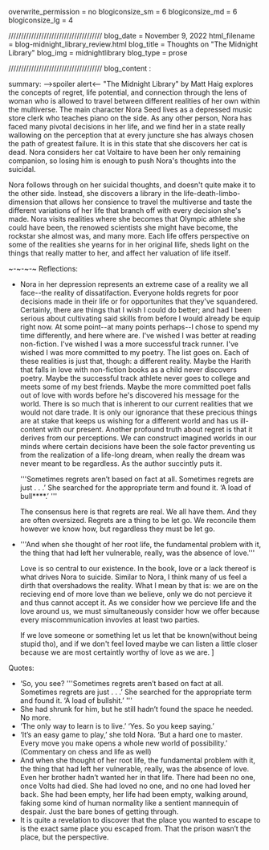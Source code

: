 overwrite_permission = no
blogiconsize_sm = 6
blogiconsize_md = 6
blogiconsize_lg = 4

/////////////////////////////////////
blog_date = November 9, 2022
html_filename = blog-midnight_library_review.html
blog_title = Thoughts on "The Midnight Library"
blog_img = midnightlibrary
blog_type = prose

/////////////////////////////////////
blog_content : 

summary: -->spoiler alert<--
"The Midnight Library" by Matt Haig explores the concepts of regret, life potential, and connection through the lens of woman who is allowed to travel between different realities of her own within the multiverse.  The main character Nora Seed lives as a depressed music store clerk who teaches piano on the side. As any other person, Nora has faced many pivotal decisions in her life, and we find her in a state really wallowing on the perception that at every juncture she has always chosen the path of greatest failure. It is in this state that she discovers her cat is dead. Nora considers her cat Voltaire to have been her only remaining companion, so losing him is enough to push Nora's thoughts into the suicidal. 

Nora follows through on her suicidal thoughts, and doesn't quite make it to the other side. Instead, she discovers a library in the life-death-limbo-dimension that allows her consience to travel the multiverse and taste the different variations of her life that branch off with every decision she's made. Nora visits realities where she becomes that Olympic athlete she could have been, the renowed scientists she might have become, the rockstar she almost was, and many more. 
Each life offers perspective on some of the realities she yearns for in her original llife, sheds light on the things that really matter to her, and affect her valuation of life itself.

~-~-~-~
Reflections:
- Nora in her depression represents an extreme case of a reality we all face--the reality of dissatifaction. Everyone holds regrets for poor decisions made in their life or for opportunites that they've squandered. Certainly, there are things that I wish I could do better; and had I been serious about cultivating said skills from before I would already be equip right now. At some point--at many points perhaps--I chose to spend my time differently, and here where are. I've wished I was better at reading non-fiction. I've wished I was a more successful track runner. I've wished I was more committed to my poetry. The list goes on. Each of these realities is just that, though: a different reality. Maybe the Harith that falls in love with non-fiction books as a child never discovers poetry. Maybe the successful track athlete never goes to college and meets some of my best friends. Maybe the more committed poet falls out of love with words before he's discovered his message for the world. There is so much that is inherent to our current realities that we would not dare trade. It is only our ignorance that these precious things are at stake that keeps us wishing for a different world and has us ill-content with our present. Another profound truth about regret is that it derives from our perceptions. We can construct imagined worlds in our minds where certain decisions have been the sole factor preventing us from the realization of a life-long dream, when really the dream was never meant to be regardless. As the author succintly puts it.

	'''Sometimes regrets aren’t based on fact at all. Sometimes regrets are just . . .’ She searched for the appropriate term and found it. ‘A load of bull****.’ '''

	The consensus here is that regrets are real. We all have them. And they are often oversized. Regrets are a thing to be let go. We reconcile them however we know how, but regardless they must be let go.

- '''And when she thought of her root life, the fundamental problem with it, the thing that had left her vulnerable, really, was the absence of love.'''

	Love is so central to our existence. In the book, love or a lack thereof is what drives Nora to suicide. Similar to Nora, I think many of us feel a dirth that overshadows the reality. What I mean by that is: we are on the recieving end of more love than we believe, only we do not percieve it and thus cannot accept it. As we consider how we percieve life and the love around us, we must simultaneously consider how we offer because every miscommunication invovles at least two parties. 

	If we love someone or something let us let that be known(without being stupid tho), and if we don't feel loved maybe we can listen a little closer because we are most certaintly worthy of love as we are. 
]

Quotes:
- ‘So, you see? '''Sometimes regrets aren’t based on fact at all. Sometimes regrets are just . . .’ She searched for the appropriate term and found it. ‘A load of bullshit.’ '''
- She had shrunk for him, but he still hadn’t found the space he needed. No more.
- ‘The only way to learn is to live.’ ‘Yes. So you keep saying.’
- ‘It’s an easy game to play,’ she told Nora. ‘But a hard one to master. Every move you make opens a whole new world of possibility.’ (Commentary on chess and life as well)
- And when she thought of her root life, the fundamental problem with it, the thing that had left her vulnerable, really, was the absence of love. Even her brother hadn’t wanted her in that life. There had been no one, once Volts had died. She had loved no one, and no one had loved her back. She had been empty, her life had been empty, walking around, faking some kind of human normality like a sentient mannequin of despair. Just the bare bones of getting through.
- It is quite a revelation to discover that the place you wanted to escape to is the exact same place you escaped from. That the prison wasn’t the place, but the perspective.